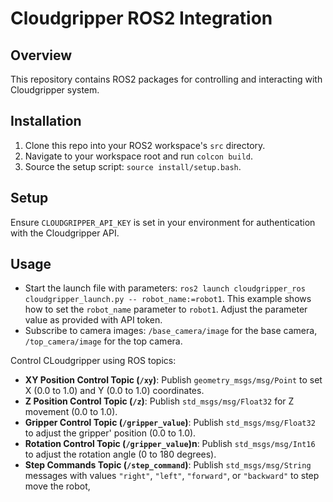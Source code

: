 # Cloudgripper ROS2 Integration
## Overview
This repository contains ROS2 packages for controlling and interacting with Cloudgripper system. 

## Installation
1. Clone this repo into your ROS2 workspace's `src` directory.
2. Navigate to your workspace root and run `colcon build`. 
3. Source the setup script: `source install/setup.bash`.

## Setup
Ensure `CLOUDGRIPPER_API_KEY` is set in your environment for authentication with the Cloudgripper API.

## Usage
- Start the launch file with parameters: `ros2 launch cloudgripper_ros cloudgripper_launch.py -- robot_name:=robot1`. This example shows how to set the `robot_name` parameter to `robot1`. Adjust the parameter value as provided with API token.
- Subscribe to camera images: `/base_camera/image` for the base camera, `/top_camera/image` for the top camera.

Control CLoudgripper using ROS topics:
- **XY Position Control Topic (`/xy`)**: Publish `geometry_msgs/msg/Point` to set X (0.0 to 1.0) and Y (0.0 to 1.0) coordinates.
- **Z Position Control Topic (`/z`)**: Publish `std_msgs/msg/Float32` for Z movement (0.0 to 1.0).
- **Gripper Control Topic (`/gripper_value`)**: Publish `std_msgs/msg/Float32` to adjust the gripper' position (0.0 to 1.0).
- **Rotation Control Topic (`/gripper_value`)n**: Publish `std_msgs/msg/Int16`  to adjust the rotation angle (0 to 180 degrees).
- **Step Commands Topic (`/step_command`)**: Publish `std_msgs/msg/String` messages with values `"right"`, `"left"`, `"forward"`, or `"backward"` to step move the robot,
